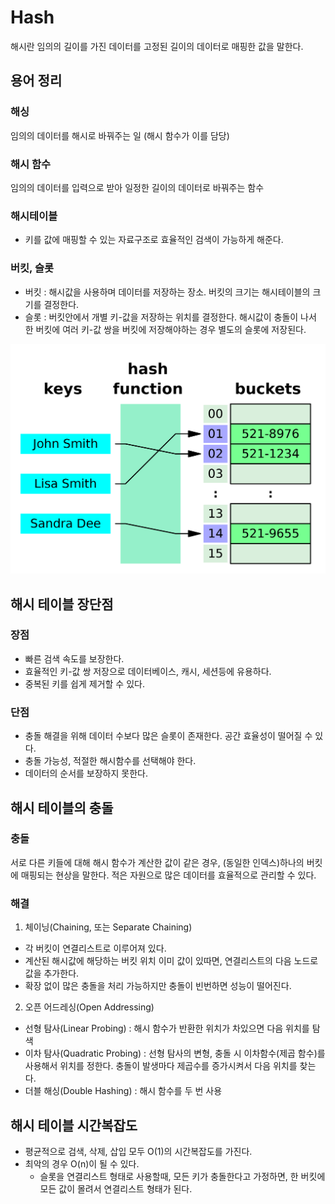 Hash
===
해시란 임의의 길이를 가진 데이터를 고정된 길이의 데이터로 매핑한 값을 말한다.

## 용어 정리

### 해싱
임의의 데이터를 해시로 바꿔주는 일 (해시 함수가 이를 담당)
### 해시 함수
임의의 데이터를 입력으로 받아 일정한 길이의 데이터로 바꿔주는 함수
### 해시테이블
- 키를 값에 매핑할 수 있는 자료구조로 효율적인 검색이 가능하게 해준다.

### 버킷, 슬롯
- 버킷 : 해시값을 사용하며 데이터를 저장하는 장소. 버킷의 크기는 해시테이블의 크기를 결정한다.
- 슬롯 : 버킷안에서 개별 키-값을 저장하는 위치를 결정한다. 해시값이 충돌이 나서 한 버킷에 여러 키-값 쌍을 버킷에 저장해야하는 경우 별도의 슬롯에 저장된다.

![img.png](images/hash.png)

## 해시 테이블 장단점
### 장점
- 빠른 검색 속도를 보장한다.
- 효율적인 키-값 쌍 저장으로 데이터베이스, 캐시, 세션등에 유용하다.
- 중복된 키를 쉽게 제거할 수 있다.

### 단점
- 충돌 해결을 위해 데이터 수보다 많은 슬롯이 존재한다. 공간 효율성이 떨어질 수 있다.
- 충돌 가능성, 적절한 해시함수를 선택해야 한다.
- 데이터의 순서를 보장하지 못한다.

## 해시 테이블의 충돌
### 충돌
서로 다른 키들에 대해 해시 함수가 계산한 값이 같은 경우, (동일한 인덱스)하나의 버킷에 매핑되는 현상을 말한다. 적은 자원으로 많은 데이터를 효율적으로 관리할 수 있다.

### 해결
1. 체이닝(Chaining, 또는 Separate Chaining)
- 각 버킷이 연결리스트로 이루어져 있다.
- 계산된 해시값에 해당하는 버킷 위치 이미 값이 있따면, 연결리스트의 다음 노드로 값을 추가한다.
- 확장 없이 많은 충돌을 처리 가능하지만 충돌이 빈번하면 성능이 떨어진다.

2. 오픈 어드레싱(Open Addressing)
- 선형 탐사(Linear Probing) : 해시 함수가 반환한 위치가 차있으면 다음 위치를 탐색
- 이차 탐사(Quadratic Probing) : 선형 탐사의 변형, 충돌 시 이차함수(제곱 함수)를 사용해서 위치를 정한다. 충돌이 발생마다 제곱수를 증가시켜서 다음 위치를 찾는다. 
- 더블 해싱(Double Hashing) : 해시 함수를 두 번 사용

## 해시 테이블 시간복잡도
- 평균적으로 검색, 삭제, 삽입 모두 O(1)의 시간복잡도를 가진다.
- 최악의 경우 O(n)이 될 수 있다.
  - 슬롯을 연결리스트 형태로 사용할때, 모든 키가 충돌한다고 가정하면, 한 버킷에 모든 값이 몰려서 연결리스트 형태가 된다.

